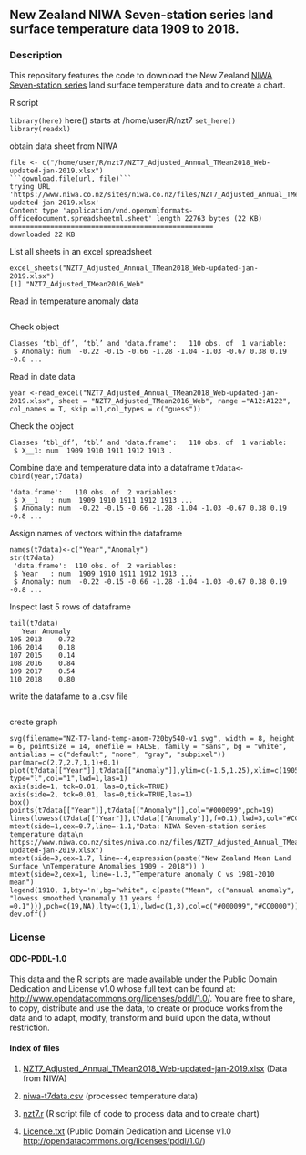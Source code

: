 ## New Zealand NIWA Seven-station series land surface temperature data 1909 to 2018. 

### Description

This repository features the code to download the New Zealand [NIWA Seven-station series](https://www.niwa.co.nz/our-science/climate/information-and-resources/nz-temp-record/seven-station-series-temperature-data) land surface temperature data and to create a chart.

R script

```library(here)```
here() starts at /home/user/R/nzt7
```set_here()```
```library(readxl)```

obtain data sheet from NIWA
```url <- c("https://www.niwa.co.nz/sites/niwa.co.nz/files/NZT7_Adjusted_Annual_TMean2018_Web-updated-jan-2019.xlsx")
file <- c("/home/user/R/nzt7/NZT7_Adjusted_Annual_TMean2018_Web-updated-jan-2019.xlsx")
```download.file(url, file)```
trying URL 'https://www.niwa.co.nz/sites/niwa.co.nz/files/NZT7_Adjusted_Annual_TMean2018_Web-updated-jan-2019.xlsx'
Content type 'application/vnd.openxmlformats-officedocument.spreadsheetml.sheet' length 22763 bytes (22 KB)
==================================================
downloaded 22 KB
```
List all sheets in an excel spreadsheet

``` 
excel_sheets("NZT7_Adjusted_Annual_TMean2018_Web-updated-jan-2019.xlsx")
[1] "NZT7_Adjusted_TMean2016_Web"
```
Read in temperature anomaly data
```t7data <-read_excel("NZT7_Adjusted_Annual_TMean2018_Web-updated-jan-2019.xlsx", sheet = "NZT7_Adjusted_TMean2016_Web", range ="Q12:Q122", col_names = T, skip =11,col_types = c("guess"))
```
Check object
```str(t7data)
Classes ‘tbl_df’, ‘tbl’ and 'data.frame':	110 obs. of  1 variable:
 $ Anomaly: num  -0.22 -0.15 -0.66 -1.28 -1.04 -1.03 -0.67 0.38 0.19 -0.8 ...
```
Read in date data
```
year <-read_excel("NZT7_Adjusted_Annual_TMean2018_Web-updated-jan-2019.xlsx", sheet = "NZT7_Adjusted_TMean2016_Web", range ="A12:A122", col_names = T, skip =11,col_types = c("guess"))
```
Check the object
```str(year) 
Classes ‘tbl_df’, ‘tbl’ and 'data.frame':	110 obs. of  1 variable:
 $ X__1: num  1909 1910 1911 1912 1913 . 
```

Combine date and temperature data into a dataframe 
```t7data<-cbind(year,t7data) ```

```str(t7data)
'data.frame':	110 obs. of  2 variables:
 $ X__1   : num  1909 1910 1911 1912 1913 ...
 $ Anomaly: num  -0.22 -0.15 -0.66 -1.28 -1.04 -1.03 -0.67 0.38 0.19 -0.8 ...
```
Assign names of vectors within the dataframe
```
names(t7data)<-c("Year","Anomaly")
str(t7data)
 'data.frame':	110 obs. of  2 variables:
 $ Year   : num  1909 1910 1911 1912 1913 ...
 $ Anomaly: num  -0.22 -0.15 -0.66 -1.28 -1.04 -1.03 -0.67 0.38 0.19 -0.8 ...
 ```

Inspect last 5 rows of dataframe
```
tail(t7data)
   Year Anomaly
105 2013    0.72
106 2014    0.18
107 2015    0.14
108 2016    0.84
109 2017    0.54
110 2018    0.80
```
write the datafame to a .csv file
```write.table(t7data, file = "niwa-t7data.csv", sep = ",", col.names = TRUE, qmethod = "double",row.names = FALSE)
```

create graph
```
svg(filename="NZ-T7-land-temp-anom-720by540-v1.svg", width = 8, height = 6, pointsize = 14, onefile = FALSE, family = "sans", bg = "white", antialias = c("default", "none", "gray", "subpixel"))
par(mar=c(2.7,2.7,1,1)+0.1)
plot(t7data[["Year"]],t7data[["Anomaly"]],ylim=c(-1.5,1.25),xlim=c(1905,2018),tck=0.01,axes=FALSE,ann=FALSE, type="l",col="1",lwd=1,las=1)
axis(side=1, tck=0.01, las=0,tick=TRUE)
axis(side=2, tck=0.01, las=0,tick=TRUE,las=1)
box()
points(t7data[["Year"]],t7data[["Anomaly"]],col="#000099",pch=19)
lines(lowess(t7data[["Year"]],t7data[["Anomaly"]],f=0.1),lwd=3,col="#CC0000")
mtext(side=1,cex=0.7,line=-1.1,"Data: NIWA Seven-station series temperature data\n https://www.niwa.co.nz/sites/niwa.co.nz/files/NZT7_Adjusted_Annual_TMean2018_Web-updated-jan-2019.xlsx")
mtext(side=3,cex=1.7, line=-4,expression(paste("New Zealand Mean Land Surface \nTemperature Anomalies 1909 - 2018")) )
mtext(side=2,cex=1, line=-1.3,"Temperature anomaly C vs 1981-2010 mean")
legend(1910, 1,bty='n',bg="white", c(paste("Mean", c("annual anomaly", "lowess smoothed \nanomaly 11 years f =0.1"))),pch=c(19,NA),lty=c(1,1),lwd=c(1,3),col=c("#000099","#CC0000"))
dev.off()
```
### License

#### ODC-PDDL-1.0

This data and the R scripts are made available under the Public Domain Dedication and License v1.0 whose full text can be found at: http://www.opendatacommons.org/licenses/pddl/1.0/. You are free to share, to copy, distribute and use the data, to create or produce works from the data and to adapt, modify, transform and build upon the data, without restriction.


#### Index of files

1. [NZT7_Adjusted_Annual_TMean2018_Web-updated-jan-2019.xlsx](NZT7_Adjusted_Annual_TMean2018_Web-updated-jan-2019.xlsx) (Data from NIWA)

2. [niwa-t7data.csv](niwa-t7data.csv) (processed temperature data)

3. [nzt7.r](nzt7.r)     (R script file of code to process data and to create chart)

4. [Licence.txt](Licence.txt) (Public Domain  Dedication and License v1.0 http://opendatacommons.org/licenses/pddl/1.0/)

